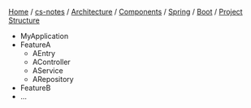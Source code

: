 [Home](https://mengxianbin.github.io) /
[cs-notes](https://mengxianbin.github.io/cs-notes/site) /
[Architecture](https://mengxianbin.github.io/cs-notes/site/Architecture) /
[Components](https://mengxianbin.github.io/cs-notes/site/Architecture/Components) /
[Spring](https://mengxianbin.github.io/cs-notes/site/Architecture/Components/Spring) /
[Boot](https://mengxianbin.github.io/cs-notes/site/Architecture/Components/Spring/Boot) /
[Project Structure](https://mengxianbin.github.io/cs-notes/site/Architecture/Components/Spring/Boot/Project%20Structure)

* MyApplication
* FeatureA
    * AEntry
    * AController
    * AService
    * ARepository
* FeatureB
* ...
